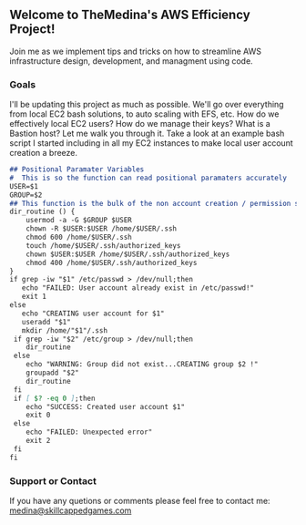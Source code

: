## Welcome to TheMedina's AWS Efficiency Project!

Join me as we implement tips and tricks on how to streamline AWS infrastructure design, development, and managment using code.

### Goals

I'll be updating this project as much as possible. We'll go over everything from local EC2 bash solutions, to auto scaling with EFS, etc. How do we effectively local EC2 users? How do we manage their keys? What is a Bastion host? Let me walk you through it. Take a look at an example bash script I started including in all my EC2 instances to make local user account creation a breeze.

```markdown
## Positional Paramater Variables
#  This is so the function can read positional paramaters accurately
USER=$1
GROUP=$2
## This function is the bulk of the non account creation / permission settings
dir_routine () {
    usermod -a -G $GROUP $USER
    chown -R $USER:$USER /home/$USER/.ssh
    chmod 600 /home/$USER/.ssh
    touch /home/$USER/.ssh/authorized_keys
    chown $USER:$USER /home/$USER/.ssh/authorized_keys
    chmod 400 /home/$USER/.ssh/authorized_keys
}
if grep -iw "$1" /etc/passwd > /dev/null;then
   echo "FAILED: User account already exist in /etc/passwd!"
   exit 1
else
   echo "CREATING user account for $1"
   useradd "$1"
   mkdir /home/"$1"/.ssh
 if grep -iw "$2" /etc/group > /dev/null;then
    dir_routine
 else
    echo "WARNING: Group did not exist...CREATING group $2 !"
    groupadd "$2"
    dir_routine
 fi
 if [ $? -eq 0 ];then
    echo "SUCCESS: Created user account $1"
    exit 0
 else
    echo "FAILED: Unexpected error"
    exit 2
 fi
fi
```
### Support or Contact

If you have any quetions or comments please feel free to contact me:
medina@skillcappedgames.com

